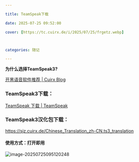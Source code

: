 ```yaml
---

title: TeamSpeak下载

date: 2025-07-25 09:52:00

cover: [https://tc.cuirx.de/i/2025/07/25/frgetz.webp]



categories: 随记

---
```


**为什么选择TeamSpeak3?**

[开黑语音软件推荐 | Cuirx Blog](https://cuirx.me/posts/开黑语音软件推荐.html)



### TeamSpeak3下载：
[TeamSpeak 下载 | TeamSpeak](https://teamspeak.com/zh-CN/downloads/#ts3client)



### TeamSpeak3汉化包下载：

https://sjz.cuirx.de/Chinese_Translation_zh-CN.ts3_translation

#### 使用方式：打开即用

![image-20250725095120248](https://tc.cuirx.de/i/2025/07/25/fqbwu9-2.webp)